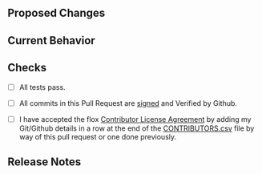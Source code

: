 ## Proposed Changes

<!-- Describe the changes proposed in this pull request. -->
<!-- Please provide links to any issue(s) which are expected to be resolved. -->


## Current Behavior

<!-- Describe the current behavior before applying this pull request. -->


## Checks

<!-- Please confirm the following: -->

- [ ] All tests pass.
- [ ] All commits in this Pull Request are [signed](https://docs.github.com/en/authentication/managing-commit-signature-verification/signing-commits) and Verified by Github.
- [ ] I have accepted the flox [Contributor License Agreement](../blob/main/.github/CLA.md) by adding my Git/Github details in a row at the end of the [CONTRIBUTORS.csv](../blob/main/.github/CONTRIBUTORS.csv) file by way of this pull request or one done previously.


## Release Notes

<!-- Describe any user facing changes. Use "N/A" if not applicable. -->


<!-- Many thanks! -->
